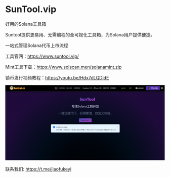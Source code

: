 # SunTool.vip

好用的Solana工具箱 

Suntool提供更易用、无需编程的全可视化工具箱，为Solana用户提供便捷。 

一站式管理Solana代币上市流程 

工具官网：https://www.suntool.vip/

Mint工具下载：https://www.solscan.men/solanamint.zip

锁币发行视频教程：https://youtu.be/Hdx7dLQDldE 

![image](/image/home.jpg)


联系我们: https://t.me/jiaofukeyi

